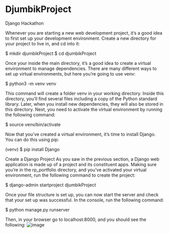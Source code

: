 # DjumbikProject
Django Hackathon

Whenever you are starting a new web development project, it’s a good idea to first set up your development environment. Create a new directory for your project to live in, and cd into it:

$ mkdir djumbikProject
$ cd djumbikProject

Once your inside the main directory, it’s a good idea to create a virtual environment to manage dependencies. There are many different ways to set up virtual environments, but here you’re going to use venv:

$ python3 -m venv venv

This command will create a folder venv in your working directory. Inside this directory, you’ll find several files including a copy of the Python standard library. Later, when you install new dependencies, they will also be stored in this directory. Next, you need to activate the virtual environment by running the following command:

$ source venv/bin/activate

Now that you’ve created a virtual environment, it’s time to install Django. You can do this using pip:

(venv) $ pip install Django

Create a Django Project
As you saw in the previous section, a Django web application is made up of a project and its constituent apps. Making sure you’re in the rp_portfolio directory, and you’ve activated your virtual environment, run the following command to create the project:

$ django-admin startproject djumbikProject

Once your file structure is set up, you can now start the server and check that your set up was successful. In the console, run the following command:

$ python manage.py runserver

Then, in your browser go to localhost:8000, and you should see the following:
![image](https://user-images.githubusercontent.com/88595595/160432396-8d450dd4-96f7-4913-a31e-6ec3a759b798.png)
